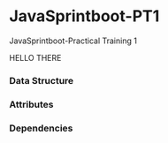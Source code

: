 # JavaSprintboot-PT1
JavaSprintboot-Practical Training 1


HELLO THERE

### Data Structure

### Attributes

### Dependencies
